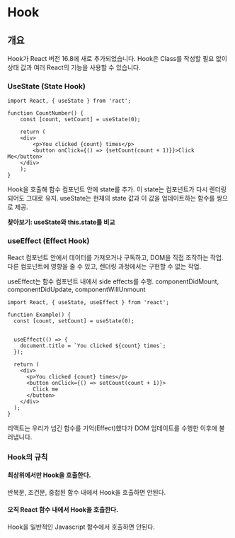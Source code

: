 # Hook

## 개요
Hook가 React 버전 16.8에 새로 추가되었습니다.
Hook은 Class를 작성할 필요 없이 상태 값과 여러 React의 기능을 사용할 수 있습니다.
 
### UseState (State Hook)
```
import React, { useState } from 'ract';

function CountNumber() {
    const [count, setCount] = useState(0);

    return (
    <div>
        <p>You clicked {count} times</p>
        <button onClick={() => {setCount(count + 1)}}>Click Me</button>
    </div>
    );
}
```

Hook을 호출해 함수 컴포넌트 안에 state를 추가.
이 state는 컴포넌트가 다시 렌더링 되어도 그대로 유지.
useState는 현재의 state 값과 이 값을 업데이트하는 함수를 쌍으로 제공.

**찾아보기: useState와 this.state를 비교**

### useEffect (Effect Hook)

React 컴포넌트 안에서 데이터를 가져오거나 구독하고, DOM을 직접 조작하는 작업.
다른 컴포넌트에 영향을 줄 수 있고, 렌더링 과정에서는 구현할 수 없는 작업.

useEffect는 함수 컴포넌트 내에서 side effects를 수행.
componentDidMount, componentDidUpdate, componentWillUnmount

```
import React, { useState, useEffect } from 'react';

function Example() {
  const [count, setCount] = useState(0);


  useEffect(() => {
    document.title = `You clicked ${count} times`;
  });

  return (
    <div>
      <p>You clicked {count} times</p>
      <button onClick={() => setCount(count + 1)}>
        Click me
      </button>
    </div>
  );
}
```
리액트는 우리가 넘긴 함수를 기억(Effect)했다가 DOM 업데이트를 수행한 이후에 불러냅니다.

### Hook의 규칙

#### 최상위에서만 Hook을 호출한다.
반복문, 조건문, 중첩된 함수 내에서 Hook을 호출하면 안된다.

#### 오직 React 함수 내에서 Hook을 호출한다.
Hook을 일반적인 Javascript 함수에서 호출하면 안된다.
